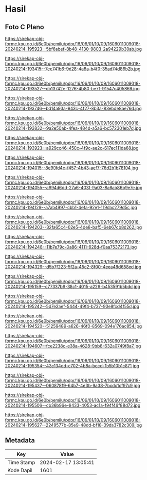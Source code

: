 # Hasil

## Foto C Plano

https://sirekap-obj-formc.kpu.go.id/6e0b/pemilu/pdpr/16/06/01/10/09/1606011009018-20240214-195923--5bf6abef-8b48-4130-9803-2a94229b30ab.jpg

https://sirekap-obj-formc.kpu.go.id/6e0b/pemilu/pdpr/16/06/01/10/09/1606011009018-20240214-193415--7ee741b6-9d28-4a8a-b4f0-35ad74d86b2b.jpg

https://sirekap-obj-formc.kpu.go.id/6e0b/pemilu/pdpr/16/06/01/10/09/1606011009018-20240214-193527--db13742e-1276-4b80-be7f-91547c405866.jpg

https://sirekap-obj-formc.kpu.go.id/6e0b/pemilu/pdpr/16/06/01/10/09/1606011009018-20240214-193746--bd14a93a-943c-4f27-8b3a-83ebde8ae76d.jpg

https://sirekap-obj-formc.kpu.go.id/6e0b/pemilu/pdpr/16/06/01/10/09/1606011009018-20240214-193832--9a2e50ab-4fea-484d-a5a6-bc572301eb7d.jpg

https://sirekap-obj-formc.kpu.go.id/6e0b/pemilu/pdpr/16/06/01/10/09/1606011009018-20240214-193923--a929cc46-450c-4f9c-ae2c-617ec111da68.jpg

https://sirekap-obj-formc.kpu.go.id/6e0b/pemilu/pdpr/16/06/01/10/09/1606011009018-20240214-194015--8e90fd4c-f457-4b43-aef7-76d2b1b78104.jpg

https://sirekap-obj-formc.kpu.go.id/6e0b/pemilu/pdpr/16/06/01/10/09/1606011009018-20240214-194055--a994d6dd-27a6-403f-9a03-8a6ab86b9e7e.jpg

https://sirekap-obj-formc.kpu.go.id/6e0b/pemilu/pdpr/16/06/01/10/09/1606011009018-20240214-194129--a7ab4997-cbb1-4efa-92e1-119dac279d5c.jpg

https://sirekap-obj-formc.kpu.go.id/6e0b/pemilu/pdpr/16/06/01/10/09/1606011009018-20240214-194203--32fa65c4-02e5-4de8-baf5-6eb67cb8d262.jpg

https://sirekap-obj-formc.kpu.go.id/6e0b/pemilu/pdpr/16/06/01/10/09/1606011009018-20240214-194246--11b7e79c-0a86-4111-928d-f0aa75372173.jpg

https://sirekap-obj-formc.kpu.go.id/6e0b/pemilu/pdpr/16/06/01/10/09/1606011009018-20240214-194329--d5b7f223-5f2a-45c2-8f00-4eea48d658ed.jpg

https://sirekap-obj-formc.kpu.go.id/6e0b/pemilu/pdpr/16/06/01/10/09/1606011009018-20240214-195159--c77337b9-38c1-4015-a226-b453591b5bdd.jpg

https://sirekap-obj-formc.kpu.go.id/6e0b/pemilu/pdpr/16/06/01/10/09/1606011009018-20240214-195242--5d7e2aef-5444-49f4-b737-93e8fcd4f55d.jpg

https://sirekap-obj-formc.kpu.go.id/6e0b/pemilu/pdpr/16/06/01/10/09/1606011009018-20240214-194520--51256489-a626-46f0-8569-094e176ac854.jpg

https://sirekap-obj-formc.kpu.go.id/6e0b/pemilu/pdpr/16/06/01/10/09/1606011009018-20240214-194607--fce2238c-e38a-4628-9bb8-632a0749f8a7.jpg

https://sirekap-obj-formc.kpu.go.id/6e0b/pemilu/pdpr/16/06/01/10/09/1606011009018-20240214-195354--43c134dd-c702-4b8a-bccd-1b5b10b1c871.jpg

https://sirekap-obj-formc.kpu.go.id/6e0b/pemilu/pdpr/16/06/01/10/09/1606011009018-20240214-195437--060878f9-64b7-4e3b-9a38-7bcdc1cf97c9.jpg

https://sirekap-obj-formc.kpu.go.id/6e0b/pemilu/pdpr/16/06/01/10/09/1606011009018-20240214-195506--cb36b96e-9433-4053-ac1a-f94f46f88d72.jpg

https://sirekap-obj-formc.kpu.go.id/6e0b/pemilu/pdpr/16/06/01/10/09/1606011009018-20240214-195627--2249577b-85e9-48dd-bf18-39da3782c309.jpg


## Metadata

| Key        | Value               |
| ---------- | ------------------- |
| Time Stamp | 2024-02-17 13:05:41 |
| Kode Dapil | 1601                |



